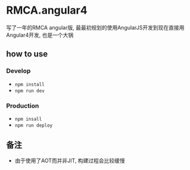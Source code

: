 # RMCA.angular4

写了一年的RMCA angular版, 最最初规划的使用AngularJS开发到现在直接用Angular4开发, 也是一个大锅

## how to use

### Develop
- `npm install`
- `npm run dev`

### Production
- `npm insall`
- `npm run deploy`

## 备注

- 由于使用了AOT而并非JIT, 构建过程会比较缓慢
